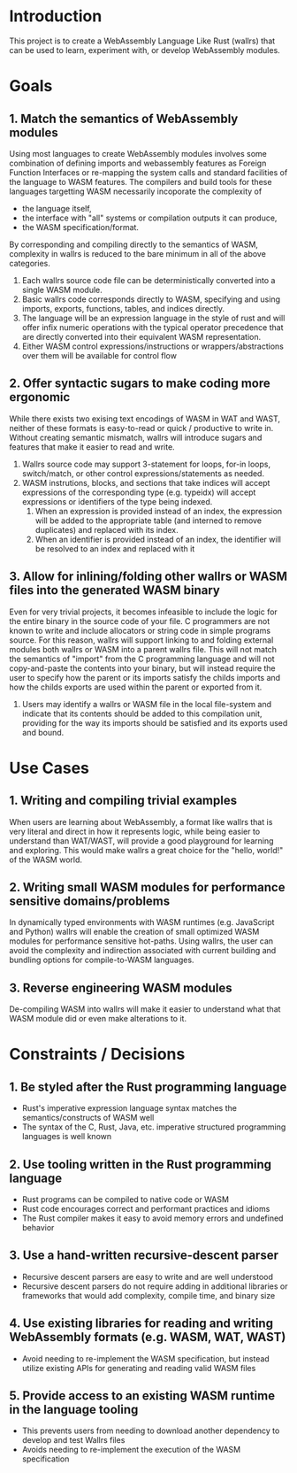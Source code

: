 # Introduction

This project is to create a WebAssembly Language Like Rust (wallrs) that can be used to learn, experiment with, or develop WebAssembly modules.

# Goals

## 1. Match the semantics of WebAssembly modules
Using most languages to create WebAssembly modules involves some combination of defining imports and webassembly features as Foreign Function Interfaces or re-mapping the system calls and standard facilities of the language to WASM features.
The compilers and build tools for these languages targetting WASM necessarily incoporate the complexity of
 * the language itself,
 * the interface with "all" systems or compilation outputs it can produce,
 * the WASM specification/format.

By corresponding and compiling directly to the semantics of WASM, complexity in wallrs is reduced to the bare minimum in all of the above categories.

1. Each wallrs source code file can be deterministically converted into a single WASM module.
2. Basic wallrs code corresponds directly to WASM, specifying and using imports, exports, functions, tables, and indices directly.
3. The language will be an expression language in the style of rust and will offer infix numeric operations with the typical operator precedence that are directly converted into their equivalent WASM representation.
4. Either WASM control expressions/instructions or wrappers/abstractions over them will be available for control flow

## 2. Offer syntactic sugars to make coding more ergonomic
While there exists two exising text encodings of WASM in WAT and WAST, neither of these formats is easy-to-read or quick / productive to write in.
Without creating semantic mismatch, wallrs will introduce sugars and features that make it easier to read and write.

1. Wallrs source code may support 3-statement for loops, for-in loops, switch/match, or other control expressions/statements as needed.
2. WASM instrutions, blocks, and sections that take indices will accept expressions of the corresponding type (e.g. typeidx) will accept expressions or identifiers of the type being indexed.
   1. When an expression is provided instead of an index, the expression will be added to the appropriate table (and interned to remove duplicates) and replaced with its index.
   2. When an identifier is provided instead of an index, the identifier will be resolved to an index and replaced with it

## 3. Allow for inlining/folding other wallrs or WASM files into the generated WASM binary
Even for very trivial projects, it becomes infeasible to include the logic for the entire binary in the source code of your file.
C programmers are not known to write and include allocators or string code in simple programs source.
For this reason, wallrs will support linking to and folding external modules both wallrs or WASM into a parent wallrs file.
This will not match the semantics of "import" from the C programming language and will not copy-and-paste the contents into your binary,
but will instead require the user to specify how the parent or its imports satisfy the childs imports and how the childs exports are used within the parent or exported from it.

1. Users may identify a wallrs or WASM file in the local file-system and indicate that its contents should be added to this compilation unit, providing for the way its imports should be satisfied and its exports used and bound.

# Use Cases

## 1. Writing and compiling trivial examples

When users are learning about WebAssembly, a format like wallrs that is very literal and direct in how it represents logic,
while being easier to understand than WAT/WAST, will provide a good playground for learning and exploring.
This would make wallrs a great choice for the "hello, world!" of the WASM world.

## 2. Writing small WASM modules for performance sensitive domains/problems

In dynamically typed environments with WASM runtimes (e.g. JavaScript and Python) wallrs will enable the creation of small optimized WASM modules for performance sensitive hot-paths.
Using wallrs, the user can avoid the complexity and indirection associated with current building and bundling options for compile-to-WASM languages.

## 3. Reverse engineering WASM modules

De-compiling WASM into wallrs will make it easier to understand what that WASM module did or even make alterations to it.

# Constraints / Decisions

## 1. Be styled after the Rust programming language
 * Rust's imperative expression language syntax matches the semantics/constructs of WASM well
 * The syntax of the C, Rust, Java, etc. imperative structured programming languages is well known

## 2. Use tooling written in the Rust programming language
 * Rust programs can be compiled to native code or WASM
 * Rust code encourages correct and performant practices and idioms
 * The Rust compiler makes it easy to avoid memory errors and undefined behavior

## 3. Use a hand-written recursive-descent parser
 * Recursive descent parsers are easy to write and are well understood
 * Recursive descent parsers do not require adding in additional libraries or frameworks that would add complexity, compile time, and binary size

## 4. Use existing libraries for reading and writing WebAssembly formats (e.g. WASM, WAT, WAST)
 * Avoid needing to re-implement the WASM specification, but instead utilize existing APIs for generating and reading valid WASM files

## 5. Provide access to an existing WASM runtime in the language tooling
 * This prevents users from needing to download another dependency to develop and test Wallrs files
 * Avoids needing to re-implement the execution of the WASM specification

